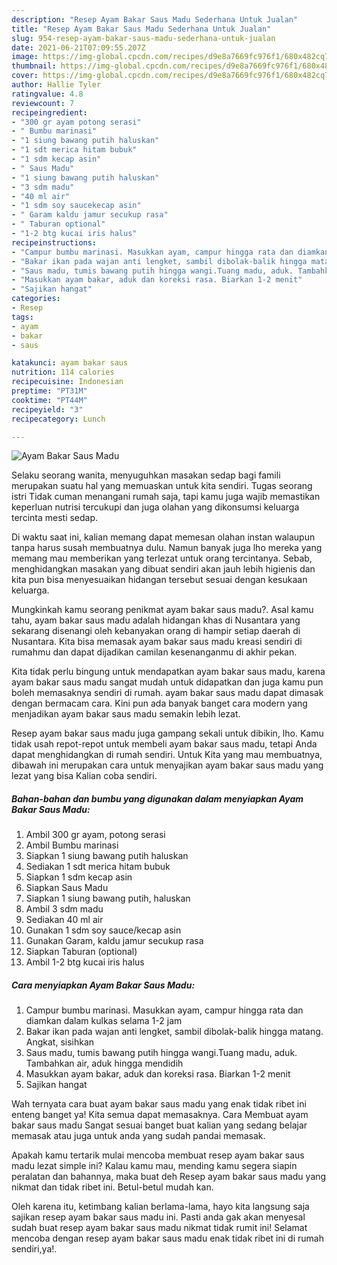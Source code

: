 ```yaml
---
description: "Resep Ayam Bakar Saus Madu Sederhana Untuk Jualan"
title: "Resep Ayam Bakar Saus Madu Sederhana Untuk Jualan"
slug: 954-resep-ayam-bakar-saus-madu-sederhana-untuk-jualan
date: 2021-06-21T07:09:55.207Z
image: https://img-global.cpcdn.com/recipes/d9e8a7669fc976f1/680x482cq70/ayam-bakar-saus-madu-foto-resep-utama.jpg
thumbnail: https://img-global.cpcdn.com/recipes/d9e8a7669fc976f1/680x482cq70/ayam-bakar-saus-madu-foto-resep-utama.jpg
cover: https://img-global.cpcdn.com/recipes/d9e8a7669fc976f1/680x482cq70/ayam-bakar-saus-madu-foto-resep-utama.jpg
author: Hallie Tyler
ratingvalue: 4.8
reviewcount: 7
recipeingredient:
- "300 gr ayam potong serasi"
- " Bumbu marinasi"
- "1 siung bawang putih haluskan"
- "1 sdt merica hitam bubuk"
- "1 sdm kecap asin"
- " Saus Madu"
- "1 siung bawang putih haluskan"
- "3 sdm madu"
- "40 ml air"
- "1 sdm soy saucekecap asin"
- " Garam kaldu jamur secukup rasa"
- " Taburan optional"
- "1-2 btg kucai iris halus"
recipeinstructions:
- "Campur bumbu marinasi. Masukkan ayam, campur hingga rata dan diamkan dalam kulkas selama 1-2 jam"
- "Bakar ikan pada wajan anti lengket, sambil dibolak-balik hingga matang. Angkat, sisihkan"
- "Saus madu, tumis bawang putih hingga wangi.Tuang madu, aduk. Tambahkan air, aduk hingga mendidih"
- "Masukkan ayam bakar, aduk dan koreksi rasa. Biarkan 1-2 menit"
- "Sajikan hangat"
categories:
- Resep
tags:
- ayam
- bakar
- saus

katakunci: ayam bakar saus 
nutrition: 114 calories
recipecuisine: Indonesian
preptime: "PT31M"
cooktime: "PT44M"
recipeyield: "3"
recipecategory: Lunch

---
```



![Ayam Bakar Saus Madu](https://img-global.cpcdn.com/recipes/d9e8a7669fc976f1/680x482cq70/ayam-bakar-saus-madu-foto-resep-utama.jpg)

Selaku seorang wanita, menyuguhkan masakan sedap bagi famili merupakan suatu hal yang memuaskan untuk kita sendiri. Tugas seorang istri Tidak cuman menangani rumah saja, tapi kamu juga wajib memastikan keperluan nutrisi tercukupi dan juga olahan yang dikonsumsi keluarga tercinta mesti sedap.

Di waktu  saat ini, kalian memang dapat memesan olahan instan walaupun tanpa harus susah membuatnya dulu. Namun banyak juga lho mereka yang memang mau memberikan yang terlezat untuk orang tercintanya. Sebab, menghidangkan masakan yang dibuat sendiri akan jauh lebih higienis dan kita pun bisa menyesuaikan hidangan tersebut sesuai dengan kesukaan keluarga. 



Mungkinkah kamu seorang penikmat ayam bakar saus madu?. Asal kamu tahu, ayam bakar saus madu adalah hidangan khas di Nusantara yang sekarang disenangi oleh kebanyakan orang di hampir setiap daerah di Nusantara. Kita bisa memasak ayam bakar saus madu kreasi sendiri di rumahmu dan dapat dijadikan camilan kesenanganmu di akhir pekan.

Kita tidak perlu bingung untuk mendapatkan ayam bakar saus madu, karena ayam bakar saus madu sangat mudah untuk didapatkan dan juga kamu pun boleh memasaknya sendiri di rumah. ayam bakar saus madu dapat dimasak dengan bermacam cara. Kini pun ada banyak banget cara modern yang menjadikan ayam bakar saus madu semakin lebih lezat.

Resep ayam bakar saus madu juga gampang sekali untuk dibikin, lho. Kamu tidak usah repot-repot untuk membeli ayam bakar saus madu, tetapi Anda dapat menghidangkan di rumah sendiri. Untuk Kita yang mau membuatnya, dibawah ini merupakan cara untuk menyajikan ayam bakar saus madu yang lezat yang bisa Kalian coba sendiri.

<!--inarticleads1-->

##### Bahan-bahan dan bumbu yang digunakan dalam menyiapkan Ayam Bakar Saus Madu:

1. Ambil 300 gr ayam, potong serasi
1. Ambil  Bumbu marinasi
1. Siapkan 1 siung bawang putih haluskan
1. Sediakan 1 sdt merica hitam bubuk
1. Siapkan 1 sdm kecap asin
1. Siapkan  Saus Madu
1. Siapkan 1 siung bawang putih, haluskan
1. Ambil 3 sdm madu
1. Sediakan 40 ml air
1. Gunakan 1 sdm soy sauce/kecap asin
1. Gunakan  Garam, kaldu jamur secukup rasa
1. Siapkan  Taburan (optional)
1. Ambil 1-2 btg kucai iris halus




<!--inarticleads2-->

##### Cara menyiapkan Ayam Bakar Saus Madu:

1. Campur bumbu marinasi. Masukkan ayam, campur hingga rata dan diamkan dalam kulkas selama 1-2 jam
1. Bakar ikan pada wajan anti lengket, sambil dibolak-balik hingga matang. Angkat, sisihkan
1. Saus madu, tumis bawang putih hingga wangi.Tuang madu, aduk. Tambahkan air, aduk hingga mendidih
1. Masukkan ayam bakar, aduk dan koreksi rasa. Biarkan 1-2 menit
1. Sajikan hangat




Wah ternyata cara buat ayam bakar saus madu yang enak tidak ribet ini enteng banget ya! Kita semua dapat memasaknya. Cara Membuat ayam bakar saus madu Sangat sesuai banget buat kalian yang sedang belajar memasak atau juga untuk anda yang sudah pandai memasak.

Apakah kamu tertarik mulai mencoba membuat resep ayam bakar saus madu lezat simple ini? Kalau kamu mau, mending kamu segera siapin peralatan dan bahannya, maka buat deh Resep ayam bakar saus madu yang nikmat dan tidak ribet ini. Betul-betul mudah kan. 

Oleh karena itu, ketimbang kalian berlama-lama, hayo kita langsung saja sajikan resep ayam bakar saus madu ini. Pasti anda gak akan menyesal sudah buat resep ayam bakar saus madu nikmat tidak rumit ini! Selamat mencoba dengan resep ayam bakar saus madu enak tidak ribet ini di rumah sendiri,ya!.


